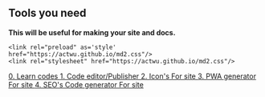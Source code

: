 
<title>Tools</title>
<meta name='description' content='Just my tools'>
<meta name='keywords' content=''>
<meta name='author' content=''>
<meta name='robots' content='index, follow'>
<meta name='googlebot' content='index, follow'>
<meta name='referrer' content='no-referrer-when-downgrade'>
<link rel='icon' href='https://actwu.github.io/tools/'>
<link rel="manifest" href="manifest.json">
<link rel='canonical' href=''>
<meta property='og:title' content='Tools'>
<meta property='og:description' content='Just my tools'>
<meta property='og:image' content=''>
<meta property='og:url' content=''>
<meta property='og:type' content=''>
<meta property='og:site_name' content='Tools'>
<meta property='og:locale' content=''>
<meta name='twitter:card' content='summary_large_image'>
<meta name='twitter:title' content='Tools'>
<meta name='twitter:description' content='Just my tools'>
<meta name='twitter:image' content=''>
<meta name='twitter:site' content=''>
<meta name='twitter:creator' content=''>

<script type='application/ld+json'>
{
"@context":"https://schema.org",
"@type":"Organization",
"name":"Tools",
"url":"",
"logo":"https://actwu.github.io/tools/",
"description":"Just my tools"
}
</script>
<script type='application/ld+json'>
{
"@context":"https://schema.org",
"@type":"BreadcrumbList",
"itemListElement":[

]
}
</script>

<link rel="preload" as='style' href="https://actwu.github.io/md2.css"/>
<link rel="stylesheet" href="https://actwu.github.io/md2.css"/>

## Tools you need
**This will be useful for making your site and docs.**

```
<link rel="preload" as='style' href="https://actwu.github.io/md2.css"/>
<link rel="stylesheet" href="https://actwu.github.io/md2.css"/>
```

<p align="left">
  <a href="https://actwu.github.io/learn">
    0. Learn codes
  </a>
  <a href="https://actwu.github.io/code" >
    1. Code editor/Publisher
  </a>

  <a href="https://actwu.github.io/icon">
    2. Icon's For site
  </a>

  <a href="https://actwu.github.io/gen/pwa" >
    3. PWA generator For site
  </a>

  <a href="https://actwu.github.io/gen/seo" >
    4. SEO's Code generator For site
  </a>
</p>
